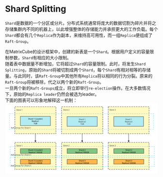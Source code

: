 # **Shard Splitting**


`Shard`是数据的一个分区或分片。分布式系统通常将庞大的数据切割为碎片并将之存储集群内不同的机器上，以此增强整体的存储能力并承担更大的工作负载。每个`Shard`都会有几个`Replica`作为副本，来维持高可用性，而一组`Replica`便组成了`Raft-Group`。  

在MatrixCube的设计框架中，创建的新表是一个`Shard`。根据用户定义的容量限制参数，`Shard`有相应的大小限制。  
随着表中数据量不断增加，它将超过`Shard`的容量限制。此时，将发生`Shard Splitting`，原始的`Shard`将被切割成两个`Shard`，每个`Shard`有相对相等的存储量。与此同时，该`Raft-Group`中其他所有`Replica`将以相同的行为分裂。原来的`Raft-Group`将被移除，代之以两个新的`Raft-Group`。  
一旦两个新的`Raft-Groups`成立，将立即举行`re-election`操作。在大多数情况下，原始的`Replica leader`仍然会被选为leader。  
下面的图表可以形象地解释这一机制：
![Shard Splitting](https://github.com/matrixorigin/artwork/blob/main/docs/overview/matrixcube-shard-splitting.svg?raw=true)

